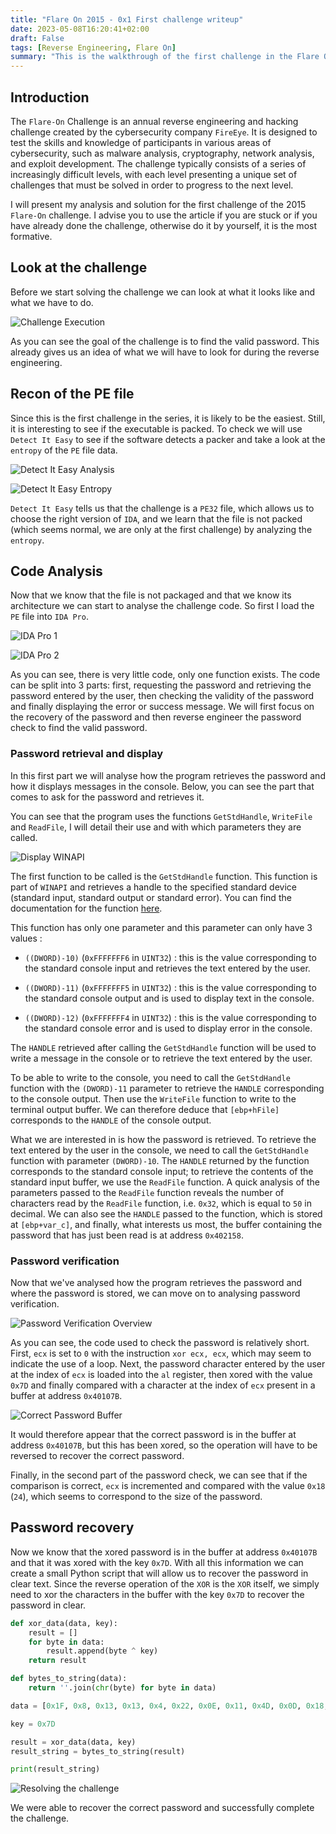 ```yaml
---
title: "Flare On 2015 - 0x1 First challenge writeup"
date: 2023-05-08T16:20:41+02:00
draft: False
tags: [Reverse Engineering, Flare On]
summary: "This is the walkthrough of the first challenge in the Flare On 2015 series, how to solve the challenge using IDA Pro and Python."
---
```


## Introduction

The `Flare-On` Challenge is an annual reverse engineering and hacking challenge created by the cybersecurity company `FireEye`. It is designed to test the skills and knowledge of participants in various areas of cybersecurity, such as malware analysis, cryptography, network analysis, and exploit development. The challenge typically consists of a series of increasingly difficult levels, with each level presenting a unique set of challenges that must be solved in order to progress to the next level.

I will present my analysis and solution for the first challenge of the 2015 `Flare-On` challenge. I advise you to use the article if you are stuck or if you have already done the challenge, otherwise do it by yourself, it is the most formative.

## Look at the challenge

Before we start solving the challenge we can look at what it looks like and what we have to do.

![Challenge Execution](https://github.com/adamhlt/adamhlt.github.io/assets/48086737/34507c69-d3d8-4265-a15d-5140206f653a "Execution of the challenge in the console.")

As you can see the goal of the challenge is to find the valid password. This already gives us an idea of what we will have to look for during the reverse engineering.

## Recon of the PE file

Since this is the first challenge in the series, it is likely to be the easiest. Still, it is interesting to see if the executable is packed. To check we will use `Detect It Easy` to see if the software detects a packer and take a look at the `entropy` of the `PE` file data.

![Detect It Easy Analysis](https://github.com/adamhlt/adamhlt.github.io/assets/48086737/0a7ef483-2503-4d8b-b050-840595a989df "The `Detect It Easy` analysis tells us that it is a 32 bit PE file.")

![Detect It Easy Entropy](https://github.com/adamhlt/adamhlt.github.io/assets/48086737/c37f5bf8-486a-47c3-aef8-6156219eeba9 "We can see that the `entropy` of the data in the sections is low which shows that the file is not packed.")

`Detect It Easy` tells us that the challenge is a `PE32` file, which allows us to choose the right version of `IDA`, and we learn that the file is not packed (which seems normal, we are only at the first challenge) by analyzing the `entropy`.

## Code Analysis

Now that we know that the file is not packaged and that we know its architecture we can start to analyse the challenge code. So first I load the `PE` file into `IDA Pro`.

![IDA Pro 1](https://github.com/adamhlt/adamhlt.github.io/assets/48086737/54fbd4ab-ff03-4d80-b168-c7509765ade5 "Overview of the challenge file in `IDA Pro`.")

![IDA Pro 2](https://github.com/adamhlt/adamhlt.github.io/assets/48086737/058f27a3-dbac-4408-8995-e7ee12d695e5 "Main part of the challenge code.")

As you can see, there is very little code, only one function exists. The code can be split into 3 parts: first, requesting the password and retrieving the password entered by the user, then checking the validity of the password and finally displaying the error or success message. We will first focus on the recovery of the password and then reverse engineer the password check to find the valid password.

### Password retrieval and display

In this first part we will analyse how the program retrieves the password and how it displays messages in the console. Below, you can see the part that comes to ask for the password and retrieves it.

You can see that the program uses the functions `GetStdHandle`, `WriteFile` and `ReadFile`, I will detail their use and with which parameters they are called.

![Display WINAPI](https://github.com/adamhlt/adamhlt.github.io/assets/48086737/68f6a919-991c-48e4-94d6-63dd7acbcf64 "The part of the code that manages the password request and retrieval.")

The first function to be called is the `GetStdHandle` function. This function is part of `WINAPI` and retrieves a handle to the specified standard device (standard input, standard output or standard error). You can find the documentation for the function [here]("https://learn.microsoft.com/en-us/windows/console/getstdhandle").

This function has only one parameter and this parameter can only have 3 values :

* `((DWORD)-10)` (`0xFFFFFFF6` in `UINT32`) : this is the value corresponding to the standard console input and retrieves the text entered by the user. 

* `((DWORD)-11)` (`0xFFFFFFF5` in `UINT32`) : this is the value corresponding to the standard console output and is used to display text in the console.

* `((DWORD)-12)` (`0xFFFFFFF4` in `UINT32`) : this is the value corresponding to the standard console error and is used to display error in the console.

The `HANDLE` retrieved after calling the `GetStdHandle` function will be used to write a message in the console or to retrieve the text entered by the user.

To be able to write to the console, you need to call the `GetStdHandle` function with the `(DWORD)-11` parameter to retrieve the `HANDLE` corresponding to the console output. Then use the `WriteFile` function to write to the terminal output buffer. We can therefore deduce that `[ebp+hFile]` corresponds to the `HANDLE` of the console output.

What we are interested in is how the password is retrieved. To retrieve the text entered by the user in the console, we need to call the `GetStdHandle` function with parameter `(DWORD)-10`. The `HANDLE` returned by the function corresponds to the standard console input; to retrieve the contents of the standard input buffer, we use the `ReadFile` function. A quick analysis of the parameters passed to the `ReadFile` function reveals the number of characters read by the `ReadFile` function, i.e. `0x32`, which is equal to `50` in decimal. We can also see the `HANDLE` passed to the function, which is stored at `[ebp+var_c]`, and finally, what interests us most, the buffer containing the password that has just been read is at address `0x402158`.

### Password verification

Now that we've analysed how the program retrieves the password and where the password is stored, we can move on to analysing password verification.

![Password Verification Overview](https://github.com/adamhlt/adamhlt.github.io/assets/48086737/6e24771c-44ca-4106-95e4-b5e95d011567 "Overview of the password verification assembly code.")

As you can see, the code used to check the password is relatively short.  First, `ecx` is set to `0` with the instruction `xor ecx, ecx`, which may seem to indicate the use of a loop. Next, the password character entered by the user at the index of `ecx` is loaded into the `al` register, then xored with the value `0x7D` and finally compared with a character at the index of `ecx` present in a buffer at address `0x40107B`.  

![Correct Password Buffer](https://github.com/adamhlt/adamhlt.github.io/assets/48086737/2ed375ef-ee89-430f-858b-3b6e132f4b85 "Data in the buffer containing the correct password.")

It would therefore appear that the correct password is in the buffer at address `0x40107B`, but this has been xored, so the operation will have to be reversed to recover the correct password.

Finally, in the second part of the password check, we can see that if the comparison is correct, `ecx` is incremented and compared with the value `0x18` (`24`), which seems to correspond to the size of the password.

## Password recovery

Now we know that the xored password is in the buffer at address `0x40107B` and that it was xored with the key `0x7D`. With all this information we can create a small Python script that will allow us to recover the password in clear text. Since the reverse operation of the `XOR` is the `XOR` itself, we simply need to xor the characters in the buffer with the key `0x7D` to recover the password in clear.

```python
def xor_data(data, key):
    result = []
    for byte in data:
        result.append(byte ^ key)
    return result

def bytes_to_string(data):
    return ''.join(chr(byte) for byte in data)

data = [0x1F, 0x8, 0x13, 0x13, 0x4, 0x22, 0x0E, 0x11, 0x4D, 0x0D, 0x18, 0x3D, 0x1B, 0x11, 0x1C, 0x0F, 0x18, 0x50, 0x12, 0x13, 0x53, 0x1E, 0x12, 0x10]

key = 0x7D

result = xor_data(data, key)
result_string = bytes_to_string(result)

print(result_string)
```

![Resolving the challenge](https://github.com/adamhlt/adamhlt.github.io/assets/48086737/23834431-1059-4305-a615-ad827f888ffc "Resolving the challenge using the Python script")

We were able to recover the correct password and successfully complete the challenge.

